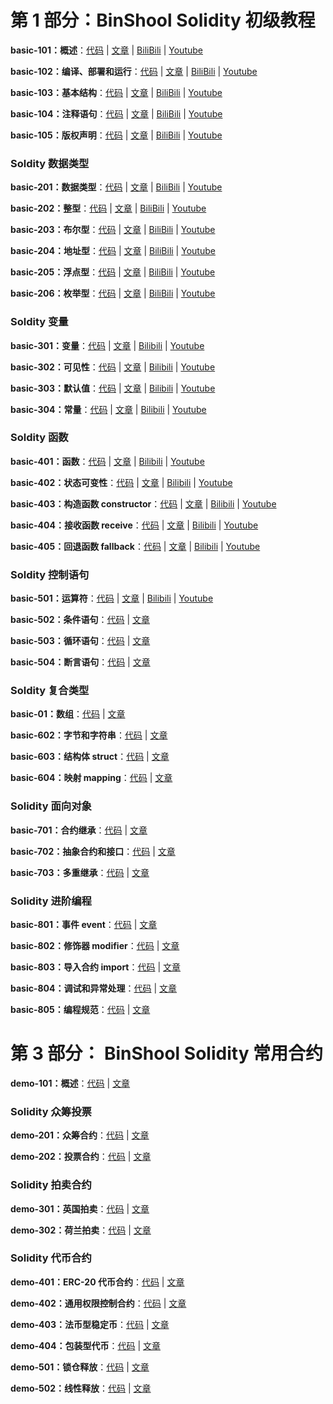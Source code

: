 # 第 1 部分：BinShool Solidity 初级教程

**basic-101：概述**：[代码](https://github.com/hitadao/solidity/tree/main/basic-101-Index) | [文章](https://binschool.org/solidity-basic/solidity-basic-index.html) | [BiliBili](https://www.bilibili.com/video/BV1c14y1R7L3) | [Youtube](https://youtu.be/WwU_05Wl1bo) 

**basic-102：编译、部署和运行**：[代码](https://github.com/hitadao/solidity/tree/main/basic-102-Process) | [文章](https://binschool.org/solidity-basic/solidity-process.html) | [BiliBili](https://www.bilibili.com/video/BV1NW4y1d7XL) | [Youtube](https://youtu.be/oDklL_Bmm04) 

**basic-103：基本结构**：[代码](https://github.com/hitadao/solidity/tree/main/basic-103-Syntax) | [文章](https://binschool.org/solidity-basic/solidity-syntax.html) | [BiliBili](https://www.bilibili.com/video/BV1oh4y157K8) | [Youtube](https://youtu.be/lEV-R30TIOw) 

**basic-104：注释语句**：[代码](https://github.com/hitadao/solidity/tree/main/basic-104-Note) | [文章](https://binschool.org/solidity-basic/solidity-note.html) | [BiliBili](https://www.bilibili.com/video/BV19N41127Pk) | [Youtube](https://youtu.be/cvLogvkVg5g) 

**basic-105：版权声明**：[代码](https://github.com/hitadao/solidity/tree/main/basic-105-Spdx) | [文章](https://binschool.org/solidity-basic/solidity-spdx.html) | [BiliBili](https://www.bilibili.com/video/BV1nj411o7M6) | [Youtube](https://youtu.be/3otW_llb6is) 

### Soldity 数据类型

**basic-201：数据类型**：[代码](https://github.com/hitadao/solidity/tree/main/basic-201-DataType) | [文章](https://binschool.org/solidity-basic/solidity-datatype.html) | [BiliBili](https://www.bilibili.com/video/BV1UF411Q7Y8) | [Youtube](https://youtu.be/PBrn_XJqi0I) 

**basic-202：整型**：[代码](https://github.com/hitadao/solidity/tree/main/basic-202-Integer) | [文章](https://binschool.org/solidity-basic/solidity-integer.html) | [BiliBili](https://www.bilibili.com/video/BV1Nh4y1L7B9) | [Youtube](https://youtu.be/NrQKOkw5q9ws) 

**basic-203：布尔型**：[代码](https://github.com/hitadao/solidity/tree/main/203-Bool) | [文章](https://binschool.org/solidity-basic/solidity-bool.html) | [BiliBili](https://www.bilibili.com/video/BV18u411L7Ki) | [Youtube](https://youtu.be/85RWHNWTugw) 

**basic-204：地址型**：[代码](https://github.com/hitadao/solidity/tree/main/basic-204-Address) | [文章](https://binschool.org/solidity-basic/solidity-address.html) | [BiliBili](https://www.bilibili.com/video/BV1cm4y177eW) | [Youtube](https://youtu.be/xvCcQ-fVRic) 

**basic-205：浮点型**：[代码](https://github.com/hitadao/solidity/tree/main/basic-205-Float) | [文章](https://binschool.org/solidity-basic/solidity-float.html) | [BiliBili](https://www.bilibili.com/video/BV1Xz4y147oJ) | [Youtube](https://youtu.be/UyNt6mRXb04) 

**basic-206：枚举型**：[代码](https://github.com/hitadao/solidity/tree/main/basic-206-Enum) | [文章](https://binschool.org/solidity-basic/solidity-enum.html) | [BiliBili](https://www.bilibili.com/video/BV1Sh4y1L7uJ) | [Youtube](https://youtu.be/kcAsjDCbFqQ) 

### Soldity 变量

**basic-301：变量**：[代码](https://github.com/hitadao/solidity/tree/main/basic-301-Variable) | [文章](https://binschool.org/solidity-basic/solidity-variable.html) | [Bilibili](https://www.bilibili.com/video/BV1jV411L7u2)  |  [Youtube](https://youtu.be/TkPPYdqVFlM)

**basic-302：可见性**：[代码](https://github.com/hitadao/solidity/tree/main/basic-302-Visibility) | [文章](https://binschool.org/solidity-basic/solidity-visibility.html) | [Bilibili](https://www.bilibili.com/video/BV1ih4y1k71T)  |  [Youtube](https://youtu.be/60_Br5_hQTo)

**basic-303：默认值**：[代码](https://github.com/hitadao/solidity/tree/main/basic-303-Default) | [文章](https://binschool.org/solidity-basic/solidity-default.html) | [Bilibili](https://www.bilibili.com/video/BV1vP411W7nR)  |  [Youtube](https://youtu.be/kp_K1-GcWMM)

**basic-304：常量**：[代码](https://github.com/hitadao/solidity/tree/main/basic-304-Const) | [文章](https://binschool.org/solidity-basic/solidity-const.html) | [Bilibili](https://www.bilibili.com/video/BV1FV4y1e7Bd)  |  [Youtube](https://youtu.be/k1rFT0_xEWI)

### Soldity 函数

**basic-401：函数**：[代码](https://github.com/hitadao/solidity/tree/main/basic-401-Function) | [文章](https://binschool.org/solidity-basic/solidity-function.html) | [Bilibili](https://www.bilibili.com/video/BV16m4y1T73a)  |  [Youtube](https://youtu.be/2WKdn-xuwbA)

**basic-402：状态可变性**：[代码](https://github.com/hitadao/solidity/tree/main/basic-402-StateMutability) | [文章](https://binschool.org/solidity-basic/solidity-state-mutability.html) | [Bilibili](https://www.bilibili.com/video/BV1nm4y157qo)  |  [Youtube](https://youtu.be/VXHut7f-yLc)

**basic-403：构造函数 constructor**：[代码](https://github.com/hitadao/solidity/tree/main/basic-403-Constructor) | [文章](https://binschool.org/solidity-basic/solidity-constructor.html) | [Bilibili](https://www.bilibili.com/video/BV1uN411J76U)  |  [Youtube](https://youtu.be/F5bEA1kJ8tk)

**basic-404：接收函数 receive**：[代码](https://github.com/hitadao/solidity/tree/main/basic-403-Receive) | [文章](https://binschool.org/solidity-basic/solidity-receive.html) | [Bilibili](https://www.bilibili.com/video/BV1uN411J76U)  |  [Youtube](https://youtu.be/F5bEA1kJ8tk)

**basic-405：回退函数 fallback**：[代码](https://github.com/hitadao/solidity/tree/main/basic-403-Fallback) | [文章](https://binschool.org/solidity-basic/solidity-fallback.html) | [Bilibili](https://www.bilibili.com/video/BV1QM41197Fr)  |  [Youtube](https://youtu.be/L6aKkMrtI60)


### Soldity 控制语句

**basic-501：运算符**：[代码](https://github.com/hitadao/solidity/tree/main/basic-501-Operator) | [文章](https://binschool.org/solidity-basic/solidity-operator.html) | [Bilibili](https://www.bilibili.com/video/BV1Q84y197sr)  |  [Youtube](https://youtu.be/WhKrXQnBNQo)


**basic-502：条件语句**：[代码](https://github.com/hitadao/solidity/tree/main/basic-basic-502-Condition) | [文章](https://binschool.org/solidity-basic/solidity-condition.html)

**basic-503：循环语句**：[代码](https://github.com/hitadao/solidity/tree/main/basic-503-Loop) | [文章](https://binschool.org/solidity-basic/solidity-loop.html)

**basic-504：断言语句**：[代码](https://github.com/hitadao/solidity/tree/main/basic-504-Assert) | [文章](https://binschool.org/solidity-basic/solidity-assert.html)

### Soldity 复合类型

**basic-01：数组**：[代码](https://github.com/hitadao/solidity/tree/main/basic-601-Array) | [文章](https://binschool.org/solidity-basic/solidity-array.html)

**basic-602：字节和字符串**：[代码](https://github.com/hitadao/solidity/tree/main/basic-602-String) | [文章](https://binschool.org/solidity-basic/solidity-string.html)

**basic-603：结构体 struct**：[代码](https://github.com/hitadao/solidity/tree/main/basic-603-Struct) | [文章](https://binschool.org/solidity-basic/solidity-struct.html)

**basic-604：映射 mapping**：[代码](https://github.com/hitadao/solidity/tree/main/basic-604-Mapping) | [文章](https://binschool.org/solidity-basic/solidity-mapping.html)

### Solidity 面向对象

**basic-701：合约继承**：[代码](https://github.com/hitadao/solidity/tree/main/basic-701-Inherit) | [文章](https://binschool.org/solidity-basic/solidity-inherit.html)

**basic-702：抽象合约和接口**：[代码](https://github.com/hitadao/solidity/tree/main/basic-701-Interface) | [文章](https://binschool.org/solidity-basic/solidity-interface.html)

**basic-703：多重继承**：[代码](https://github.com/hitadao/solidity/tree/main/basic-703-MultiInherit) | [文章](https://binschool.org/solidity-basic/solidity-multi-inherit.html)

### Solidity 进阶编程

**basic-801：事件 event**：[代码](https://github.com/hitadao/solidity/tree/main/basic-801-Event) | [文章](https://binschool.org/solidity-basic/solidity-event.html)

**basic-802：修饰器 modifier**：[代码](https://github.com/hitadao/solidity/tree/main/basic-802-Modifier) | [文章](https://binschool.org/solidity-basic/solidity-modifier.html)

**basic-803：导入合约 import**：[代码](https://github.com/hitadao/solidity/tree/main/basic-803-Debug) | [文章](https://binschool.org/solidity-basic/solidity-import.html)

**basic-804：调试和异常处理**：[代码](https://github.com/hitadao/solidity/tree/main/basic-804-Debug) | [文章](https://binschool.org/solidity-basic/solidity-debug.html)

**basic-805：编程规范**：[代码](https://github.com/hitadao/solidity/tree/main/basic-805-Conventions) | [文章](https://binschool.org/solidity-basic/solidity-conventions.html)

# 第 3 部分： BinShool Solidity 常用合约

**demo-101：概述**：[代码](https://github.com/hitadao/solidity/tree/main/demo-101-Index) | [文章](https://binschool.org/solidity-demo/solidity-demo-index.html)

### __Solidity 众筹投票__

**demo-201：众筹合约**：[代码](https://github.com/hitadao/solidity/tree/main/demo-201-CrowdFunding) | [文章](https://binschool.org/solidity-demo/solidity-demo-crowdfunding.html)

**demo-202：投票合约**：[代码](https://github.com/hitadao/solidity/tree/main/demo-202-Voting) | [文章](https://binschool.org/solidity-demo/solidity-demo-voting.html)

### Solidity 拍卖合约

**demo-301：英国拍卖**：[代码](https://github.com/hitadao/solidity/tree/main/demo-301-AuctionEnglish) | [文章](https://binschool.org/solidity-demo/solidity-demo-auction-english.html)

**demo-302：荷兰拍卖**：[代码](https://github.com/hitadao/solidity/tree/main/demo-302-AuctionDutch) | [文章](https://binschool.org/solidity-demo/solidity-demo-auction-dutch.html)

### Solidity 代币合约

**demo-401：ERC-20 代币合约**：[代码](https://github.com/hitadao/solidity/tree/main/demo-401-Erc20) | [文章](https://binschool.org/solidity-demo/solidity-demo-erc20.html)

**demo-402：通用权限控制合约**：[代码](https://github.com/hitadao/solidity/tree/main/demo-402-Ownable) | [文章](https://binschool.org/solidity-demo/solidity-demo-ownable.html)

**demo-403：法币型稳定币**：[代码](https://github.com/hitadao/solidity/tree/main/demo-403-StableCoin) | [文章](https://binschool.org/solidity-demo/solidity-demo-stablecoin-legal.html)

**demo-404：包装型代币**：[代码](https://github.com/hitadao/solidity/tree/main/demo-404-WrappedCoin) | [文章](https://binschool.org/solidity-demo/solidity-demo-wrapped-coin.html)

**demo-501：锁仓释放**：[代码](https://github.com/hitadao/solidity/tree/main/demo-501-VestingLockup) | [文章](https://binschool.org/solidity-demo/solidity-demo-vesting-lockup.html)

**demo-502：线性释放**：[代码](https://github.com/hitadao/solidity/tree/main/demo-502-Vesting) | [文章](https://binschool.org/solidity-demo/solidity-demo-vesting.html)